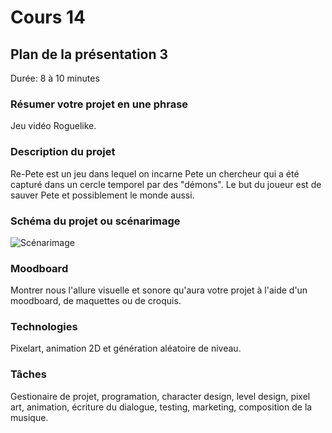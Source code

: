 # Cours 14
## Plan de la présentation 3
Durée: 8 à 10 minutes

### Résumer votre projet en une phrase
Jeu vidéo Roguelike.   

### Description du projet 
Re-Pete est un jeu dans lequel on incarne Pete un chercheur qui a été capturé dans un cercle temporel par des "démons". Le but du joueur est de sauver Pete et possiblement le monde aussi.

### Schéma du projet ou scénarimage
![Scénarimage](https://trello.com/1/cards/6392f5573039dc061a71d8eb/attachments/639b405af34473046561ddf5/previews/639b405bf34473046561de39/download/Capture_d%E2%80%99%C3%A9cran%2C_le_2022-12-15_%C3%A0_10.42.02.png) 

### Moodboard
Montrer nous l'allure visuelle et sonore qu'aura votre projet à l'aide d'un moodboard, de maquettes ou de croquis. 

### Technologies
Pixelart, animation 2D et génération aléatoire de niveau. 

### Tâches
Gestionaire de projet, programation, character design, level design, pixel art, animation, écriture du dialogue, testing, marketing, composition de la musique.
